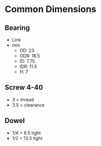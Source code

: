 # Common Dimensions

## Bearing
- Link 
- mm
  - OD: 23
  - ODR: 18.5
  - ID: 7.75
  - IDR: 11.5
  - H: 7
## Screw 4-40
- 3 = thread
- 3.5 = clearance
## Dowel
- 1/4 = 6.5 tight
- 1/2 = 13.5 tight